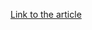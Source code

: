[Link to the article](https://www.welivesecurity.com/2014/12/29/hobbit-sword-warsting-unsecured-wifi-hotspots/)
